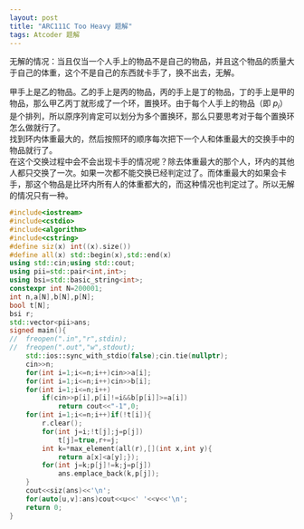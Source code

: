 ```yaml
---
layout: post
title: "ARC111C Too Heavy 题解"
tags: Atcoder 题解
---
```


无解的情况：当且仅当一个人手上的物品不是自己的物品，并且这个物品的质量大于自己的体重，这个不是自己的东西就卡手了，换不出去，无解。

甲手上是乙的物品。乙的手上是丙的物品，丙的手上是丁的物品，丁的手上是甲的物品，那么甲乙丙丁就形成了一个环，置换环。由于每个人手上的物品（即 $p_i$）是个排列，所以原序列肯定可以划分为多个置换环，那么只要思考对于每个置换环怎么做就行了。  
找到环内体重最大的，然后按照环的顺序每次把下一个人和体重最大的交换手中的物品就行了。  
在这个交换过程中会不会出现卡手的情况呢？除去体重最大的那个人，环内的其他人都只交换了一次。如果一次都不能交换已经判定过了。而体重最大的如果会卡手，那这个物品是比环内所有人的体重都大的，而这种情况也判定过了。所以无解的情况只有一种。
```cpp
#include<iostream>
#include<cstdio>
#include<algorithm>
#include<cstring>
#define siz(x) int((x).size())
#define all(x) std::begin(x),std::end(x)
using std::cin;using std::cout;
using pii=std::pair<int,int>;
using bsi=std::basic_string<int>;
constexpr int N=200001;
int n,a[N],b[N],p[N];
bool t[N];
bsi r;
std::vector<pii>ans;
signed main(){
//	freopen(".in","r",stdin);
//	freopen(".out","w",stdout);
	std::ios::sync_with_stdio(false);cin.tie(nullptr);
	cin>>n;
	for(int i=1;i<=n;i++)cin>>a[i];
	for(int i=1;i<=n;i++)cin>>b[i];
	for(int i=1;i<=n;i++)
		if(cin>>p[i],p[i]!=i&&b[p[i]]>=a[i])
			return cout<<"-1",0;
	for(int i=1;i<=n;i++)if(!t[i]){
		r.clear();
		for(int j=i;!t[j];j=p[j])
			t[j]=true,r+=j;
		int k=*max_element(all(r),[](int x,int y){
			return a[x]<a[y];});
		for(int j=k;p[j]!=k;j=p[j])
			ans.emplace_back(k,p[j]);
	}
	cout<<siz(ans)<<'\n';
	for(auto[u,v]:ans)cout<<u<<' '<<v<<'\n';
	return 0;
}
```